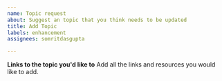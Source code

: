 ```yaml
---
name: Topic request
about: Suggest an topic that you think needs to be updated
title: Add Topic
labels: enhancement
assignees: somritdasgupta

---
```


**Links to the topic you'd like to**
Add all the links and resources you would like to add.
